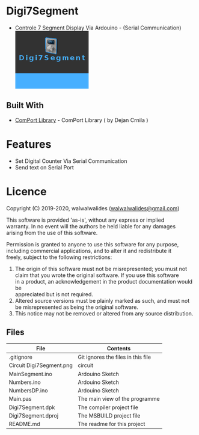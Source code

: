 # Digi7Segment
- Controle 7 Segment Display Via Ardouino - (Serial Communication)                     
![](Digi7Segment.png) 


## Built With

* [ComPort Library](https://sourceforge.net/projects/comport/files/comport/) - ComPort Library ( by Dejan Crnila )


# Features  

- Set Digital Counter Via Serial Communication
- Send text on Serial Port






# Licence
Copyright (C) 2019-2020, walwalwalides (walwalwalides@gmail.com)          
                                                                         
This software is provided 'as-is', without any express or implied          
warranty. In no event will the authors be held liable for any damages      
arising from the use of this software.                                     
                                                                         
Permission is granted to anyone to use this software for any purpose,     
including commercial applications, and to alter it and redistribute it    
freely, subject to the following restrictions:                            

1. The origin of this software must not be misrepresented; you must not    
   claim that you wrote the original software. If you use this software    
   in a product, an acknowledgement in the product documentation would be  
   appreciated but is not required.                                        
2. Altered source versions must be plainly marked as such, and must not be 
   misrepresented as being the original software.                          
3. This notice may not be removed or altered from any source distribution.


## Files

| File | Contents | 
| --- | --- |
| .gitignore | Git ignores the files in this file |
| Circuit Digi7Segment.png | circuit |
| MainSegment.ino  |Ardouino Sketch|
| Numbers.ino  |Ardouino Sketch|
| NumbersDP.ino  |Ardouino Sketch|
| Main.pas | The main view of the programme |
| Digi7Segment.dpk | The compiler project file |
| Digi7Segment.dproj | The MSBUILD project file |
| README.md | The readme for this project |
